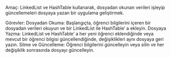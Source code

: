 Amaç: 
LinkedList ve HashTable kullanarak, dosyadan okunan verileri işleyip güncellemeleri dosyaya yazan bir uygulama geliştirmek.


Görevler:
Dosyadan Okuma: Başlangıçta, öğrenci bilgilerini içeren bir dosyadan verileri okuyun ve bir LinkedList ile HashTable’ a ekleyin.
Dosyaya Yazma: LinkedList ve HashTable’ a her yeni öğrenci eklendiğinde veya mevcut bir öğrenci bilgisi güncellendiğinde, değişiklikleri aynı dosyaya geri yazın.
Silme ve Güncelleme: Öğrenci bilgilerini güncelleyin veya silin ve her değişiklik sonrasında dosyayı güncelleyin.
